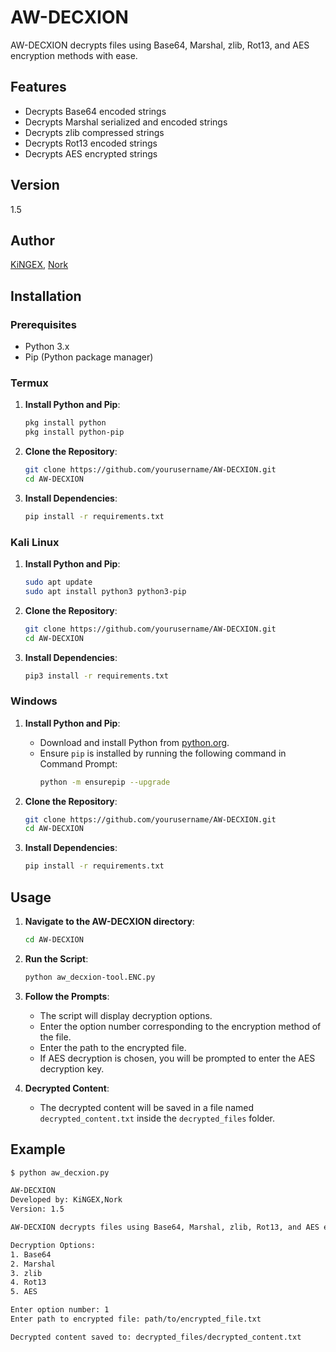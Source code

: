 # AW-DECXION

AW-DECXION decrypts files using Base64, Marshal, zlib, Rot13, and AES encryption methods with ease.

## Features

- Decrypts Base64 encoded strings
- Decrypts Marshal serialized and encoded strings
- Decrypts zlib compressed strings
- Decrypts Rot13 encoded strings
- Decrypts AES encrypted strings

## Version

1.5

## Author

[KiNGEX](https://t.me/join_another_world), [Nork](https://t.me/join_another_world)

## Installation

### Prerequisites

- Python 3.x
- Pip (Python package manager)

### Termux

1. **Install Python and Pip**:
    ```sh
    pkg install python
    pkg install python-pip
    ```

2. **Clone the Repository**:
    ```sh
    git clone https://github.com/yourusername/AW-DECXION.git
    cd AW-DECXION
    ```

3. **Install Dependencies**:
    ```sh
    pip install -r requirements.txt
    ```

### Kali Linux

1. **Install Python and Pip**:
    ```sh
    sudo apt update
    sudo apt install python3 python3-pip
    ```

2. **Clone the Repository**:
    ```sh
    git clone https://github.com/yourusername/AW-DECXION.git
    cd AW-DECXION
    ```

3. **Install Dependencies**:
    ```sh
    pip3 install -r requirements.txt
    ```

### Windows

1. **Install Python and Pip**:
    - Download and install Python from [python.org](https://www.python.org/downloads/).
    - Ensure `pip` is installed by running the following command in Command Prompt:
        ```sh
        python -m ensurepip --upgrade
        ```

2. **Clone the Repository**:
    ```sh
    git clone https://github.com/yourusername/AW-DECXION.git
    cd AW-DECXION
    ```

3. **Install Dependencies**:
    ```sh
    pip install -r requirements.txt
    ```

## Usage

1. **Navigate to the AW-DECXION directory**:
    ```sh
    cd AW-DECXION
    ```

2. **Run the Script**:
    ```sh
    python aw_decxion-tool.ENC.py
    ```

3. **Follow the Prompts**:
    - The script will display decryption options.
    - Enter the option number corresponding to the encryption method of the file.
    - Enter the path to the encrypted file.
    - If AES decryption is chosen, you will be prompted to enter the AES decryption key.

4. **Decrypted Content**:
    - The decrypted content will be saved in a file named `decrypted_content.txt` inside the `decrypted_files` folder.

## Example

```sh
$ python aw_decxion.py

AW-DECXION
Developed by: KiNGEX,Nork
Version: 1.5

AW-DECXION decrypts files using Base64, Marshal, zlib, Rot13, and AES encryption methods with ease

Decryption Options:
1. Base64
2. Marshal
3. zlib
4. Rot13
5. AES

Enter option number: 1
Enter path to encrypted file: path/to/encrypted_file.txt

Decrypted content saved to: decrypted_files/decrypted_content.txt
